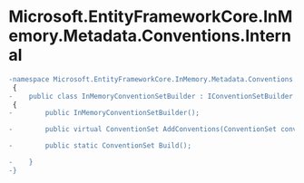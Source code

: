 # Microsoft.EntityFrameworkCore.InMemory.Metadata.Conventions.Internal

``` diff
-namespace Microsoft.EntityFrameworkCore.InMemory.Metadata.Conventions.Internal {
 {
-    public class InMemoryConventionSetBuilder : IConventionSetBuilder {
 {
-        public InMemoryConventionSetBuilder();

-        public virtual ConventionSet AddConventions(ConventionSet conventionSet);

-        public static ConventionSet Build();

-    }
-}
```

